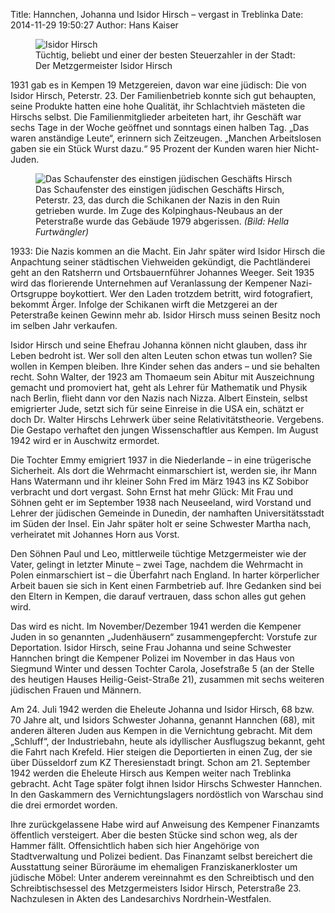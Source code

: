 Title: Hannchen, Johanna und Isidor Hirsch – vergast in Treblinka
Date: 2014-11-29 19:50:27
Author: Hans Kaiser

<figure class="pull-right col-xs-12 col-sm-6 col-md-4">
<img src="/img/IsidorHirsch600.jpg" alt="Isidor Hirsch">
<figcaption>Tüchtig, beliebt und einer der besten Steuerzahler in der Stadt: Der Metzgermeister Isidor Hirsch<figcaption>
</figure>
1931 gab es in Kempen 19 Metzgereien, davon war eine jüdisch: Die von Isidor Hirsch, Peterstr. 23. Der Familienbetrieb konnte sich gut behaupten, seine Produkte hatten eine hohe Qualität, ihr Schlachtvieh mästeten die Hirschs selbst. Die Familienmitglieder arbeiteten hart, ihr Geschäft war sechs Tage in der Woche geöffnet und sonntags einen halben Tag. „Das waren anständige Leute“, erinnern sich Zeitzeugen. „Manchen Arbeitslosen gaben sie ein Stück Wurst dazu.“ 95 Prozent der Kunden waren hier Nicht-Juden.

<figure class="pull-left col-xs-12 col-sm-6 col-md-4">
<img src="/img/GeschaeftHirsch600.jpg" alt="Das Schaufenster des einstigen jüdischen Geschäfts Hirsch">
<figcaption>Das Schaufenster des einstigen jüdischen Geschäfts Hirsch, Peterstr. 23, das durch die Schikanen der Nazis in den Ruin getrieben wurde. Im Zuge des Kolpinghaus-Neubaus an der Peterstraße wurde das Gebäude 1979 abgerissen. <em>(Bild: Hella Furtwängler)</em><figcaption>
</figure>
1933: Die Nazis kommen an die Macht. Ein Jahr später wird Isidor Hirsch die Anpachtung seiner städtischen Viehweiden gekündigt, die Pachtländerei geht an den Ratsherrn und Ortsbauernführer Johannes Weeger. Seit 1935 wird das florierende Unternehmen auf Veranlassung der Kempener Nazi-Ortsgruppe boykottiert. Wer den Laden trotzdem betritt, wird fotografiert, bekommt Ärger. Infolge der Schikanen wirft die Metzgerei an der Peterstraße keinen Gewinn mehr ab. Isidor Hirsch muss seinen Besitz noch im selben Jahr verkaufen.

Isidor Hirsch und seine Ehefrau Johanna können nicht glauben, dass ihr Leben bedroht ist. Wer soll den alten Leuten schon etwas tun wollen? Sie wollen in Kempen bleiben. Ihre Kinder sehen das anders – und sie behalten recht. Sohn Walter, der 1923 am Thomaeum sein Abitur mit Auszeichnung gemacht und promoviert hat, geht als Lehrer für Mathematik und Physik nach Berlin, flieht dann vor den Nazis nach Nizza. Albert Einstein, selbst emigrierter Jude, setzt sich für seine Einreise in die USA ein, schätzt er doch Dr. Walter Hirschs Lehrwerk über seine Relativitätstheorie. Vergebens. Die Gestapo verhaftet den jungen Wissenschaftler aus Kempen. Im August 1942 wird er in Auschwitz ermordet.

Die Tochter Emmy emigriert 1937 in die Niederlande – in eine trügerische Sicherheit. Als dort die Wehrmacht einmarschiert ist, werden sie, ihr Mann Hans Watermann und ihr kleiner Sohn Fred im März 1943 ins KZ Sobibor verbracht und dort vergast. Sohn Ernst hat mehr Glück: Mit Frau und Söhnen geht er im September 1938 nach Neuseeland, wird Vorstand und Lehrer der jüdischen Gemeinde in Dunedin, der namhaften Universitätsstadt im Süden der Insel. Ein Jahr später holt er seine Schwester Martha nach, verheiratet mit Johannes Horn aus Vorst.

Den Söhnen Paul und Leo, mittlerweile tüchtige Metzgermeister wie der Vater, gelingt in letzter Minute – zwei Tage, nachdem die Wehrmacht in Polen einmarschiert ist – die Überfahrt nach England. In harter körperlicher Arbeit bauen sie sich in Kent einen Farmbetrieb auf. Ihre Gedanken sind bei den Eltern in Kempen, die darauf vertrauen, dass schon alles gut gehen wird.

Das wird es nicht. Im November/Dezember 1941 werden die Kempener Juden in so genannten „Judenhäusern“ zusammengepfercht: Vorstufe zur Deportation. Isidor Hirsch, seine Frau Johanna und seine Schwester Hannchen bringt die Kempener Polizei im November in das Haus von Siegmund Winter und dessen Tochter Carola, Josefstraße 5 (an der Stelle des heutigen Hauses Heilig-Geist-Straße 21), zusammen mit sechs weiteren jüdischen Frauen und Männern.

Am 24. Juli 1942 werden die Eheleute Johanna und Isidor Hirsch, 68 bzw. 70 Jahre alt, und Isidors Schwester Johanna, genannt Hannchen (68), mit anderen älteren Juden aus Kempen in die Vernichtung gebracht. Mit dem „Schluff“, der Industriebahn, heute als idyllischer Ausflugszug bekannt, geht die Fahrt nach Krefeld. Hier steigen die Deportierten in einen Zug, der sie über Düsseldorf zum KZ Theresienstadt bringt. Schon am 21. September 1942 werden die Eheleute Hirsch aus Kempen weiter nach Treblinka gebracht. Acht Tage später folgt ihnen Isidor Hirschs Schwester Hannchen. In den Gaskammern des Vernichtungslagers nordöstlich von Warschau sind die drei ermordet worden.

Ihre zurückgelassene Habe wird auf Anweisung des Kempener Finanzamts öffentlich versteigert. Aber die besten Stücke sind schon weg, als der Hammer fällt. Offensichtlich haben sich hier Angehörige von Stadtverwaltung und Polizei bedient. Das Finanzamt selbst bereichert die Ausstattung seiner Büroräume im ehemaligen Franziskanerkloster um jüdische Möbel: Unter anderem vereinnahmt es den Schreibtisch und den Schreibtischsessel des Metzgermeisters Isidor Hirsch, Peterstraße 23. Nachzulesen in Akten des Landesarchivs Nordrhein-Westfalen.

